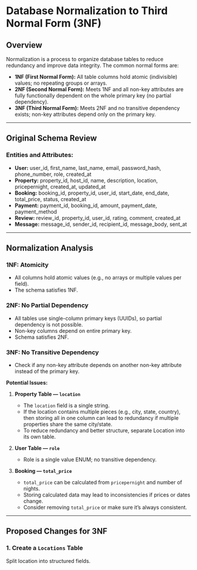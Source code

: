 # Database Normalization to Third Normal Form (3NF)

## Overview

Normalization is a process to organize database tables to reduce redundancy and improve data integrity. The common normal forms are:

- **1NF (First Normal Form):** All table columns hold atomic (indivisible) values; no repeating groups or arrays.
- **2NF (Second Normal Form):** Meets 1NF and all non-key attributes are fully functionally dependent on the whole primary key (no partial dependency).
- **3NF (Third Normal Form):** Meets 2NF and no transitive dependency exists; non-key attributes depend only on the primary key.

---

## Original Schema Review

### Entities and Attributes:

- **User:** user_id, first_name, last_name, email, password_hash, phone_number, role, created_at
- **Property:** property_id, host_id, name, description, location, pricepernight, created_at, updated_at
- **Booking:** booking_id, property_id, user_id, start_date, end_date, total_price, status, created_at
- **Payment:** payment_id, booking_id, amount, payment_date, payment_method
- **Review:** review_id, property_id, user_id, rating, comment, created_at
- **Message:** message_id, sender_id, recipient_id, message_body, sent_at

---

## Normalization Analysis

### 1NF: Atomicity

- All columns hold atomic values (e.g., no arrays or multiple values per field).
- The schema satisfies 1NF.

### 2NF: No Partial Dependency

- All tables use single-column primary keys (UUIDs), so partial dependency is not possible.
- Non-key columns depend on entire primary key.
- Schema satisfies 2NF.

### 3NF: No Transitive Dependency

- Check if any non-key attribute depends on another non-key attribute instead of the primary key.

**Potential Issues:**

1. **Property Table — `location`**
   - The `location` field is a single string.
   - If the location contains multiple pieces (e.g., city, state, country), then storing all in one column can lead to redundancy if multiple properties share the same city/state.
   - To reduce redundancy and better structure, separate Location into its own table.

2. **User Table — `role`**
   - Role is a single value ENUM; no transitive dependency.

3. **Booking — `total_price`**
   - `total_price` can be calculated from `pricepernight` and number of nights.
   - Storing calculated data may lead to inconsistencies if prices or dates change.
   - Consider removing `total_price` or make sure it’s always consistent.

---

## Proposed Changes for 3NF

### 1. Create a `Locations` Table

Split location into structured fields.
